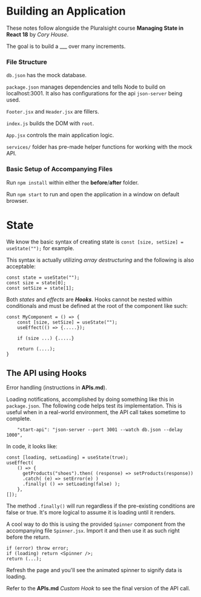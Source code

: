 # Building an Application
These notes follow alongside the Pluralsight course **Managing State in React 18** by _Cory House_.

The goal is to build a ___ over many increments.

### File Structure
```db.json``` has the mock database.

```package.json``` manages dependencies and tells Node to build on localhost:3001. It also has configurations for the api ```json-server``` being used.

```Footer.jsx``` and ```Header.jsx``` are fillers. 

```index.js``` builds the DOM with ```root```.

```App.jsx``` controls the main application logic.

```services/``` folder has pre-made helper functions for working with the mock API.

### Basic Setup of Accompanying Files
Run ```npm install``` within either the **before**/**after** folder.

Run ```npm start``` to run and open the application in a window on default browser.


# State
We know the basic syntax of creating state is ```const [size, setSize] = useState("");``` for example. 

This syntax is actually utilizing _array destructuring_ and the following is also acceptable:
```
const state = useState("");
const size = state[0];
const setSize = state[1];
```

Both _states_ and _effects_ are _**Hooks**_. Hooks cannot be nested within conditionals and must be defined at the root of the component like such:
```
const MyComponent = () => {
    const [size, setSize] = useState("");
    useEffect(() => {.....});

    if (size ...) {.....}

    return (....);
}
```

## The API using Hooks
Error handling (instructions in **APIs.md**).

Loading notifications, accomplished by doing something like this in ```package.json```. The following code helps test its implementation. This is useful when in a real-world environment, the API call takes sometime to complete.
```
    "start-api": "json-server --port 3001 --watch db.json --delay 1000",
```
In code, it looks like:
```
const [loading, setLoading] = useState(true);
useEffect(
    () => {
      getProducts("shoes").then( (response) => setProducts(response))
      .catch( (e) => setError(e) )
      .finally( () => setLoading(false) );
    },
[]);
```
The method ```.finally()``` will run regardless if the pre-existing conditions are false or true. It's more logical to assume it is loading until it renders. 

A cool way to do this is using the provided ```Spinner``` component from the accompanying file ```Spinner.jsx```. Import it and then use it as such right before the return.
```
if (error) throw error;
if (loading) return <Spinner />;
return (...);
```
Refresh the page and you'll see the animated spinner to signify data is loading. 

Refer to the **APIs.md** _Custom Hook_ to see the final version of the API call.

